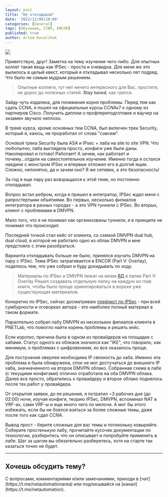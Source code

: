 ```yaml
---
layout: post
title: "Не откладывай"
date: '2022/12/09|10:00'
categories: [General]
tags: [Обучение, ССNP, ENCOR]
published: true
author: Artem Kovalchuk
---
```


<img src="https://woohung.github.io/assets/images/why-do.jpg">

Приветствую, друг!
Заметка на тему изучения чего-либо. Для опытных коллег такая вещь как IPSec - проста и очевидна. Для меня же это вылилось в целый квест, который я откладывал несколько лет подряд. Что было не самым мудрым решением.  

> Опытные коллеги, тут нет ничего интересного для Вас, простите, не дорос до полезных статей. **Stay tuned**, как грится.  

Зайду чуть издалека, для понимания корня проблемы. Перед тем как сдать CCNA, я пошел на официальные курсы CCNAv7 к одному из партнеров Cisco. Получить диплом о профпереподготовке и ваучер на экзамен звучало неплохо. 

В треке курса, кроме основных тем CCNA, был включен трек Security, который я, каюсь, не проработал от слова "совсем".  

Основой трека Security была ASA и IPsec + лаба на site to site VPN. Что любопытно, лаба выглядела просто, конфиги уже были даны. Накопировал и готово! Работает! А зачем, как работает и почему...отдали на самостоятельное изучение. Именно тогда я остался наедине с монстром IPSec и впервые отложил его в долгий ящик. Сложно, непонятно, да и зачем оно? Я же сетевик, а это безопасность!  

За год я еще пару раз вовзращался к этой теме, но постоянно откладывал.  

Вопрос встал ребром, когда я пришел в интегратор, IPSec ждал меня с рапростертыми объятиями. Во первых, несколько филиалов интегратора в разных городах - а это VPN туннели с IPSec. Во вторых, клиент с проблемами в DMVPN.  

Мало того, что я не понимал как организованы туннели, я в принципе не понимал что происходит.  

Последней точкой стал кейс от клиента, со схемой DMVPN dual hub, dual cloud, в которой не работало одно из облак DMVPN и мне предстояло с этим разобраться.  

Варианта откладывать больше не было, принялся изучать DMVPN на пару с IPSec. Тема IPSec затрагивается в ENCOR (Part V: Overlay), поделюсь тем, что уже собрал и буду докидывать по ходу.   

> Материалы по IPSec и DMVPN лежат на моем [ЯД](https://disk.yandex.ru/d/xYVoV9dVKZEpUA) в папке Part V: Overlay
> Решил создавать отдельную папку на каждую из глав книги, чтобы было проще ориентироваться в ворохе уже существующих материалов.

Конкретно по IPSec, сейчас досматриваю [плейлист по IPSec](https://www.youtube.com/playlist?list=PLJiaYySZYx020nm9FA8XBPXI-oopdE4tl) - при всей сумбурности и оговорках автора - это наиболее полный материал в таком формате.  

Параллельно собрал лабу DMVPN из нескольких филиалов клиента в PNETLab, что помогло найти корень проблемы и решить кейс.  

Если коротко, причина была в одном из провайдеров на площадке с хабами. Статус одного из облкаов значился как "IKE", что говорило, как минимум, о проблемах с шифровением, но все оказалось проще. 

Для построения оверлея необходима IP связность до хаба. Именно эта проблема и была обнаружена, спок не мог достучаться до внешнего IP хаба, значначенного на второе DMVPN облако. Собранная схема в лабе (с текущими конфигами) отлично отработала на оба DMVPN облака. Далее все просто, обратились к провайдеру и второе облако поднялось после тех.работ у провайдера.  

От открытия заявки, до ее решения, я потратил ~3 рабочих дня (до 02:00) ночи, изучая конфиги, теорию IPSec, DMVPN, вспоминал NAT в VRF-ах, сами VRF-ы и еще много чего по мелочи. А мог бы этого избежать, если бы не боялся взяться за более сложные темы, даже после того как сдал CCNA.  

Вывод прост - берите сложные для вас темы и потихоньку ковыряйте. Соберите простенькую лабу, прочитайте кусочек документации по технологии, разберитесь что он описывает и попробуйте применить в лабе. Шаг за шагом вы обязательно разберетесь, хотя на старте так казаться точно не будет.  

<p></p>
<hr>
<h2>Хочешь обсудить тему?</h2>
С вопросами, комментариями и/или замечаниями, приходи в [чат](https://t.me/netautomationarea) или подписывайся на [канал](https://t.me/netautomation).